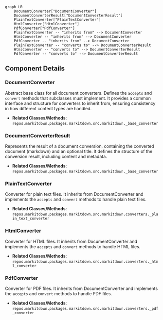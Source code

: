 ```mermaid
graph LR
    DocumentConverter["DocumentConverter"]
    DocumentConverterResult["DocumentConverterResult"]
    PlainTextConverter["PlainTextConverter"]
    HtmlConverter["HtmlConverter"]
    PdfConverter["PdfConverter"]
    PlainTextConverter -- "inherits from" --> DocumentConverter
    HtmlConverter -- "inherits from" --> DocumentConverter
    PdfConverter -- "inherits from" --> DocumentConverter
    PlainTextConverter -- "converts to" --> DocumentConverterResult
    HtmlConverter -- "converts to" --> DocumentConverterResult
    PdfConverter -- "converts to" --> DocumentConverterResult
```

## Component Details

### DocumentConverter
Abstract base class for all document converters. Defines the `accepts` and `convert` methods that subclasses must implement. It provides a common interface and structure for converters to inherit from, ensuring consistency in how different content types are handled.
- **Related Classes/Methods**: `repos.markitdown.packages.markitdown.src.markitdown._base_converter`

### DocumentConverterResult
Represents the result of a document conversion, containing the converted document (markdown) and an optional title. It defines the structure of the conversion result, including content and metadata.
- **Related Classes/Methods**: `repos.markitdown.packages.markitdown.src.markitdown._base_converter`

### PlainTextConverter
Converter for plain text files. It inherits from DocumentConverter and implements the `accepts` and `convert` methods to handle plain text files.
- **Related Classes/Methods**: `repos.markitdown.packages.markitdown.src.markitdown.converters._plain_text_converter`

### HtmlConverter
Converter for HTML files. It inherits from DocumentConverter and implements the `accepts` and `convert` methods to handle HTML files.
- **Related Classes/Methods**: `repos.markitdown.packages.markitdown.src.markitdown.converters._html_converter`

### PdfConverter
Converter for PDF files. It inherits from DocumentConverter and implements the `accepts` and `convert` methods to handle PDF files.
- **Related Classes/Methods**: `repos.markitdown.packages.markitdown.src.markitdown.converters._pdf_converter`
